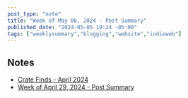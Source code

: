 ```yaml
---
post_type: "note" 
title: "Week of May 06, 2024 - Post Summary"
published_date: "2024-05-05 19:24 -05:00"
tags: ["weeklysummary","blogging","website","indieweb"]
---
```


## Notes

- [Crate Finds - April 2024](/feed/crate-finds-april-2024)
- [Week of April 29, 2024 - Post Summary](/feed/2024-04-29-weekly-post-summary)
